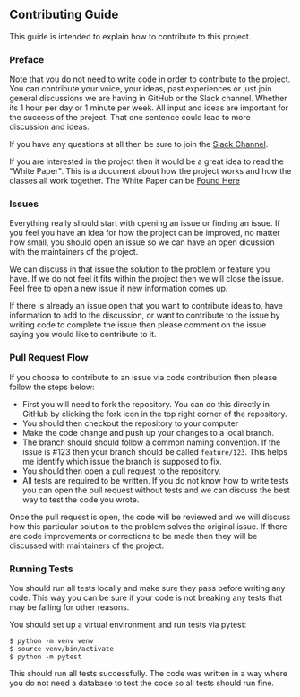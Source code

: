 ## Contributing Guide

This guide is intended to explain how to contribute to this project.

### Preface

Note that you do not need to write code in order to contribute to the project. You can contribute your voice, your ideas, past experiences or just join general discussions we are having in GitHub or the Slack channel. Whether its 1 hour per day or 1 minute per week. All input and ideas are important for the success of the project. That one sentence could lead to more discussion and ideas.

If you have any questions at all then be sure to join the [Slack Channel](https://slack.masoniteproject.com).

If you are interested in the project then it would be a great idea to read the "White Paper". This is a document about how the project works and how the classes all work together. The White Paper can be [Found Here](https://orm.masoniteproject.com/white-page)

### Issues

Everything really should start with opening an issue or finding an issue. If you feel you have an idea for how the project can be improved, no matter how small, you should open an issue so we can have an open dicussion with the maintainers of the project. 

We can discuss in that issue the solution to the problem or feature you have. If we do not feel it fits within the project then we will close the issue. Feel free to open a new issue if new information comes up. 

If there is already an issue open that you want to contribute ideas to, have information to add to the discussion, or want to contribute to the issue by writing code to complete the issue then please comment on the issue saying you would like to contribute to it.

### Pull Request Flow

If you choose to contribute to an issue via code contribution then please follow the steps below:

* First you will need to fork the repository. You can do this directly in GitHub by clicking the fork icon in the top right corner of the repository.
* You should then checkout the repository to your computer
* Make the code change and push up your changes to a local branch. 
* The branch should should follow a common naming convention. If the issue is #123 then your branch should be called `feature/123`. This helps me identify which issue the branch is supposed to fix.
* You should then open a pull request to the repository. 
* All tests are required to be written. If you do not know how to write tests you can open the pull request without tests and we can discuss the best way to test the code you wrote.

Once the pull request is open, the code will be reviewed and we will discuss how this particular solution to the problem solves the original issue. If there are code improvements or corrections to be made then they will be discussed with maintainers of the project.

### Running Tests

You should run all tests locally and make sure they pass before writing any code. This way you can be sure if your code is not breaking any tests that may be failing for other reasons. 

You should set up a virtual environment and run tests via pytest:

```
$ python -m venv venv
$ source venv/bin/activate
$ python -m pytest
```

This should run all tests successfully. The code was written in a way where you do not need a database to test the code so all tests should run fine. 